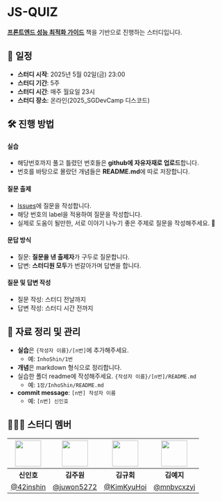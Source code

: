 # JS-QUIZ


**[프론트엔드 성능 최적화 가이드](https://product.kyobobook.co.kr/detail/S000200178292)** 책을 기반으로 진행하는 스터디입니다.

## 📅 일정

- **스터디 시작**: 2025년 5월 02일(금) 23:00
- **스터디 기간**: 5주
- **스터디 시간**: 매주 월요일 23시
- **스터디 장소**: 온라인(2025_SGDevCamp 디스코드)

## 🛠 진행 방법

#### 실습

- 해당번호까지 풀고 틀렸던 번호들은 **github에 자유자재로 업로드**합니다.
- 번호를 바탕으로 몰랐던 개념들은 **README.md**에 따로 저장합니다.

#### 질문 출제

- [Issues](https://github.com/sg-frontend/JS-QUIZ/issues)에 질문을 작성합니다.
- 해당 번호의 label을 적용하여 질문을 작성합니다.
- 실제로 도움이 될만한, 서로 이야기 나누기 좋은 주제로 질문을 작성해주세요. 🥰

#### 문답 방식
- 질문: **질문을 낸 출제자**가 구두로 질문합니다.
- 답변: **스터디원 모두**가 번갈아가며 답변을 합니다.

#### 질문 및 답변 작성
- 질문 작성: 스터디 전날까지
- 답변 작성: 스터디 시간 전까지


## 📖 자료 정리 및 관리
- **실습**은 `{작성자 이름}/[n번]`에 추가해주세요.
  - 예: `InhoShin/1번`
- **개념**은 markdown 형식으로 정리합니다.
- 실습한 폴더 readme에 작성해주세요. `{작성자 이름}/[n번]/README.md`
  - 예: `1장/InhoShin/README.md`
- **commit message**: `[n번] 작성자 이름`
  - 예: `[n번] 신인호`

## 🧑🏻‍🚀 스터디 멤버

| <img width="60px" src="https://avatars.githubusercontent.com/u/72684256?v=4"> | <img width="60px" src="https://avatars.githubusercontent.com/u/98096178?v=4"> | <img width="60px" src="https://avatars.githubusercontent.com/u/48755156?v=4"> | <img width="60px" src="https://avatars.githubusercontent.com/u/101444425?v=4"> |
| :-: | :-: | :-: | :-: |
| **신인호** | **김주원** | **김규회** | **김예지** |
| [@42inshin](https://github.com/42inshin) | [@juwon5272](https://github.com/juwon5272) | [@KimKyuHoi](https://github.com/KimKyuHoi)  | [@mnbvcxzyj](https://github.com/mnbvcxzyj) |
